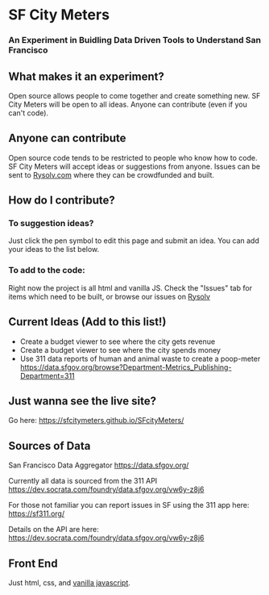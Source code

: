 # SF City Meters 
### An Experiment in Buidling Data Driven Tools to Understand San Francisco

## What makes it an experiment? 
Open source allows people to come together and create something new.
SF City Meters will be open to all ideas. 
Anyone can contribute (even if you can't code).

## Anyone can contribute
Open source code tends to be restricted to people who know how to code.
SF City Meters will accept ideas or suggestions from anyone. Issues can be sent to <a href="https://rysolv.com" title="Rysolv.com Fund Open Source Issues">Rysolv.com</a> where they can be crowdfunded and built.

## How do I contribute? 
### To suggestion ideas?
Just click the pen symbol to edit this page and submit an idea. You can add your ideas to the list below.
### To add to the code: 
Right now the project is all html and vanilla JS. Check the "Issues" tab for items which need to be built, or browse our issues on <a href="https://rysolv.com/repos/detail/7f5537b7-fe09-4491-856e-000df7189484">Rysolv</a>

## Current Ideas (Add to this list!)
- Create a budget viewer to see where the city gets revenue
- Create a budget viewer to see where the city spends money
- Use 311 data reports of human and animal waste to create a poop-meter
https://data.sfgov.org/browse?Department-Metrics_Publishing-Department=311

## Just wanna see the live site? 
Go here: https://sfcitymeters.github.io/SFcityMeters/

## Sources of Data
San Francisco Data Aggregator
https://data.sfgov.org/

Currently all data is sourced from the 311 API
https://dev.socrata.com/foundry/data.sfgov.org/vw6y-z8j6

For those not familiar you can report issues in SF using the 311 app here:
https://sf311.org/

Details on the API are here: 
https://dev.socrata.com/foundry/data.sfgov.org/vw6y-z8j6


## Front End
Just html, css, and <a href="http://vanilla-js.com/">vanilla javascript</a>.


